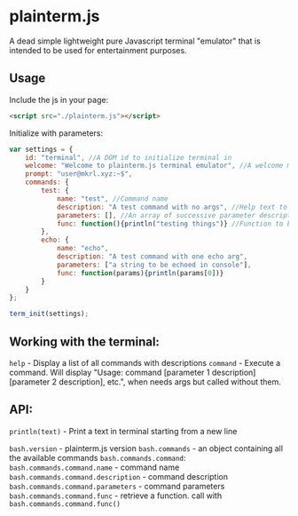 # plainterm.js

A dead simple lightweight pure Javascript terminal "emulator" that is intended to be used for entertainment purposes.


## Usage

Include the js in your page:

```html
<script src="./plainterm.js"></script>
```

Initialize with parameters:

```javascript
var settings = {
    id: "terminal", //A DOM id to initialize terminal in
    welcome: "Welcome to plainterm.js terminal emulator", //A welcome message that is being printed on initialization
    prompt: "user@mkrl.xyz:~$",
    commands: {
        test: {
            name: "test", //Command name
            description: "A test command with no args", //Help text to be displayed when `help` command is called
            parameters: [], //An array of successive parameter descriptions, used when the command that needs args is being called without any args
            func: function(){println("testing things")} //Function to be called when the command is executed. Accepts an array of parameters, ordered in the same way as in the previous property (see the next command for example)
        },
        echo: {
            name: "echo",
            description: "A test command with one echo arg",
            parameters: ["a string to be echoed in console"],
            func: function(params){println(params[0])}
        }
    }
};

term_init(settings);
```

## Working with the terminal:

`help` - Display a list of all commands with descriptions
`command` - Execute a command. Will display "Usage: command [parameter 1 description] [parameter 2 description], etc.", when needs args but called without them.

## API:

`println(text)` - Print a text in terminal starting from a new line

`bash.version` - plainterm.js version
`bash.commands` - an object containing all the available commands
`bash.commands.command`: 
    `bash.commands.command.name` - command name
    `bash.commands.command.description` - command description
    `bash.commands.command.parameters` - command parameters
    `bash.commands.command.func` - retrieve a function. call with `bash.commands.command.func()`